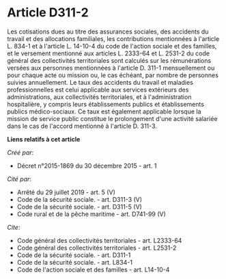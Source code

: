 # Article D311-2

Les cotisations dues au titre des assurances sociales, des accidents du travail et des allocations familiales, les
contributions mentionnées à l'article L. 834-1 et à l'article L. 14-10-4 du code de l'action sociale et des familles, et le
versement mentionné aux articles L. 2333-64 et L. 2531-2 du code général des collectivités territoriales sont calculés sur
les rémunérations versées aux personnes mentionnées à l'article D. 311-1 mensuellement ou pour chaque acte ou mission ou, le
cas échéant, par nombre de personnes suivies annuellement. Le taux des accidents du travail et maladies professionnelles est
celui applicable aux services extérieurs des administrations, aux collectivités territoriales, et à l'administration
hospitalière, y compris leurs établissements publics et établissements publics médico-sociaux. Ce taux est également
applicable lorsque la mission de service public constitue le prolongement d'une activité salariée dans le cas de l'accord
mentionné à l'article D. 311-3.

**Liens relatifs à cet article**

_Créé par_:

  - Décret n°2015-1869 du 30 décembre 2015 - art. 1

_Cité par_:

  - Arrêté du 29 juillet 2019 - art. 5 (V)
  - Code de la sécurité sociale. - art. D311-3 (V)
  - Code de la sécurité sociale. - art. D311-5 (V)
  - Code rural et de la pêche maritime - art. D741-99 (V)

_Cite_:

  - Code général des collectivités territoriales - art. L2333-64
  - Code général des collectivités territoriales - art. L2531-2
  - Code de la sécurité sociale. - art. D311-1
  - Code de la sécurité sociale. - art. L834-1
  - Code de l'action sociale et des familles - art. L14-10-4
